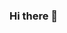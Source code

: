 ### Hi there 👋

<!--
**Alexis1476/Alexis1476** is a ✨ _special_ ✨ repository because its `README.md` (this file) appears on your GitHub profile.

<svg width="50" height="50" viewBox="0 0 100 100" fill="none" xmlns="http://www.w3.org/2000/svg">
  <rect width="100" height="100" rx="8" fill="url(#paint0_linear_6_59)"/>
  <path d="M50 26C39.3333 26 32.6667 31.3333 30 42C34 36.6667 38.6667 34.6667 44 36C47.043 36.7607 49.2179 38.9683 51.6253 41.412C55.5471 45.3927 60.0861 50 70 50C80.6667 50 87.3333 44.6667 90 34C86 39.3333 81.3333 41.3333 76 40C72.957 39.2393 70.7821 37.0317 68.3747 34.588C64.4529 30.6073 59.9139 26 50 26ZM30 50C19.3333 50 12.6667 55.3333 10 66C14 60.6667 18.6667 58.6667 24 60C27.043 60.7607 29.2179 62.9683 31.6253 65.412C35.5471 69.3927 40.0861 74 50 74C60.6667 74 67.3333 68.6667 70 58C66 63.3333 61.3333 65.3333 56 64C52.957 63.2393 50.7821 61.0317 48.3747 58.588C44.4529 54.6073 39.9139 50 30 50Z" fill="white"/>
  <defs>
  <linearGradient id="paint0_linear_6_59" x1="-2.77778" y1="32" x2="100" y2="67.5556" gradientUnits="userSpaceOnUse">
  <stop stop-color="#2298BD"/>
  <stop offset="1" stop-color="#0ED7B5"/>
  </linearGradient>
  </defs>
</svg>

Here are some ideas to get you started:

- 🔭 I’m currently working on ...
- 🌱 I’m currently learning ...
- 👯 I’m looking to collaborate on ...
- 🤔 I’m looking for help with ...
- 💬 Ask me about ...
- 📫 How to reach me: ...
- 😄 Pronouns: ...
- ⚡ Fun fact: ...
-->
